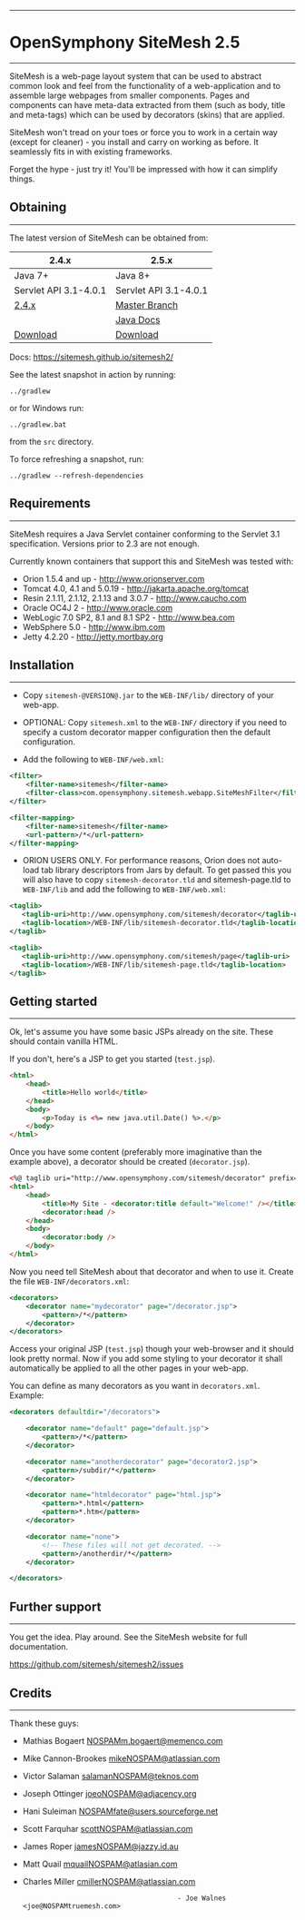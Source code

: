 ***
# OpenSymphony SiteMesh 2.5
***

SiteMesh is a web-page layout system that can be used to abstract common look
and feel from the functionality of a web-application and to assemble large
webpages from smaller components. Pages and components can have meta-data
extracted from them (such as body, title and meta-tags) which can be used by
decorators (skins) that are applied.

SiteMesh won't tread on your toes or force you to work in a certain way (except
for cleaner) - you install and carry on working as before. It seamlessly fits in
with existing frameworks.

Forget the hype - just try it! You'll be impressed with how it can simplify
things.


## Obtaining
***

The latest version of SiteMesh can be obtained from:

| 2.4.x | 2.5.x | 
| --------------- | --------------- |
| Java 7+ | Java 8+ |
| Servlet API 3.1-4.0.1 | Servlet API 3.1-4.0.1 |
|[2.4.x](https://github.com/sitemesh/sitemesh2/tree/2.4.x)| [Master Branch](https://github.com/sitemesh/sitemesh2)|
||[Java Docs](https://sitemesh.github.io/sitemesh2/api/)|
| [Download](https://github.com/sitemesh/sitemesh2/releases/tag/2.4.3) | [Download](https://oss.sonatype.org/content/repositories/snapshots/opensymphony/sitemesh/2.5.0-SNAPSHOT/)|


Docs:
https://sitemesh.github.io/sitemesh2/


See the latest snapshot in action by running:
```
../gradlew
```
or for Windows run:
```
../gradlew.bat
```
from the `src` directory.

To force refreshing a snapshot, run:
```
../gradlew --refresh-dependencies
```


## Requirements
***

SiteMesh requires a Java Servlet container conforming to the Servlet 3.1
specification. Versions prior to 2.3 are not enough.

Currently known containers that support this and SiteMesh was tested with:

* Orion 1.5.4 and up                         - http://www.orionserver.com
* Tomcat 4.0, 4.1 and 5.0.19                 - http://jakarta.apache.org/tomcat
* Resin 2.1.11, 2.1.12, 2.1.13 and 3.0.7     - http://www.caucho.com
* Oracle OC4J 2                              - http://www.oracle.com
* WebLogic 7.0 SP2, 8.1 and 8.1 SP2          - http://www.bea.com
* WebSphere 5.0                              - http://www.ibm.com
* Jetty 4.2.20                               - http://jetty.mortbay.org

## Installation
***

* Copy `sitemesh-@VERSION@.jar` to the `WEB-INF/lib/` directory of your web-app.

* OPTIONAL: Copy `sitemesh.xml` to the `WEB-INF/` directory if you need to specify a custom
  decorator mapper configuration then the default configuration.

* Add the following to `WEB-INF/web.xml`:
```xml
<filter>
    <filter-name>sitemesh</filter-name>
    <filter-class>com.opensymphony.sitemesh.webapp.SiteMeshFilter</filter-class>
</filter>

<filter-mapping>
    <filter-name>sitemesh</filter-name>
    <url-pattern>/*</url-pattern>
</filter-mapping>
```    

 * ORION USERS ONLY. For performance reasons, Orion does not auto-load tab library descriptors
   from Jars by default. To get passed this you will also have to copy `sitemesh-decorator.tld`
   and sitemesh-page.tld to `WEB-INF/lib` and add the following to `WEB-INF/web.xml`:
 ```xml
<taglib>
    <taglib-uri>http://www.opensymphony.com/sitemesh/decorator</taglib-uri>
    <taglib-location>/WEB-INF/lib/sitemesh-decorator.tld</taglib-location>
</taglib>

<taglib>
    <taglib-uri>http://www.opensymphony.com/sitemesh/page</taglib-uri>
    <taglib-location>/WEB-INF/lib/sitemesh-page.tld</taglib-location>
</taglib>
 ```

## Getting started
***

Ok, let's assume you have some basic JSPs already on the site.
These should contain vanilla HTML.

If you don't, here's a JSP to get you started (`test.jsp`).

```html
<html>
    <head>
        <title>Hello world</title>
    </head>
    <body>
        <p>Today is <%= new java.util.Date() %>.</p>
    </body>
</html>
```    

Once you have some content (preferably more imaginative than the example above),
a decorator should be created (`decorator.jsp`).

```html
<%@ taglib uri="http://www.opensymphony.com/sitemesh/decorator" prefix="decorator" %>
<html>
    <head>
        <title>My Site - <decorator:title default="Welcome!" /></title>
        <decorator:head />
    </head>
    <body>
        <decorator:body />
    </body>
</html>
```     

Now you need tell SiteMesh about that decorator and when to use it. Create the
file `WEB-INF/decorators.xml`:

```xml
<decorators>
    <decorator name="mydecorator" page="/decorator.jsp">
        <pattern>/*</pattern>
    </decorator>
</decorators>
```    

Access your original JSP (`test.jsp`) though your web-browser and it should look
pretty normal. Now if you add some styling to your decorator it shall
automatically be applied to all the other pages in your web-app.

You can define as many decorators as you want in `decorators.xml`. Example:

```xml
<decorators defaultdir="/decorators">

    <decorator name="default" page="default.jsp">
        <pattern>/*</pattern>
    </decorator>

    <decorator name="anotherdecorator" page="decorator2.jsp">
        <pattern>/subdir/*</pattern>
    </decorator>

    <decorator name="htmldecorator" page="html.jsp">
        <pattern>*.html</pattern>
        <pattern>*.htm</pattern>
    </decorator>

    <decorator name="none">
        <!-- These files will not get decorated. -->
        <pattern>/anotherdir/*</pattern>
    </decorator>

</decorators>
```    

## Further support
***

You get the idea. Play around. See the SiteMesh website for
full documentation.

https://github.com/sitemesh/sitemesh2/issues

## Credits
***

Thank these guys:
* Mathias Bogaert         <NOSPAMm.bogaert@memenco.com>
* Mike Cannon-Brookes     <mikeNOSPAM@atlassian.com>
* Victor Salaman          <salamanNOSPAM@teknos.com>
* Joseph Ottinger         <joeoNOSPAM@adjacency.org>
* Hani Suleiman           <NOSPAMfate@users.sourceforge.net>
* Scott Farquhar          <scottNOSPAM@atlassian.com>
* James Roper             <jamesNOSPAM@jazzy.id.au>
* Matt Quail              <mquailNOSPAM@atlasian.com>
* Charles Miller          <cmillerNOSPAM@atlassian.com>

                                            - Joe Walnes <joe@NOSPAMtruemesh.com>
